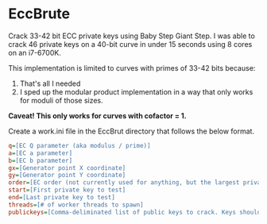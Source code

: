 # EccBrute
Crack 33-42 bit ECC private keys using Baby Step Giant Step. I was able to crack 46 private keys on a 40-bit curve in under 15 seconds using 8 cores on an i7-6700K.

This implementation is limited to curves with primes of 33-42 bits because:
1. That's all I needed
2. I sped up the modular product implementation in a way that only works for moduli of those sizes.

**Caveat!  This only works for curves with cofactor = 1.**

Create a work.ini file in the EccBrut directory that follows the below format.

```INI
q=[EC Q parameter (aka modulus / prime)]
a=[EC a parameter]
b=[EC b parameter]
gx=[Generator point X coordinate]
gy=[Generator point Y coordinate]
order=[EC order (not currently used for anything, but the largest private key should not be larger than this)]
start=[First private key to test]
end=[Last private key to test]
threads=[# of worker threads to spawn]
publickeys=[Comma-deliminated list of public keys to crack. Keys should be a base-64 encoded, big-endian byte array of the X coordinate followed by the Y coordinate.]
```
